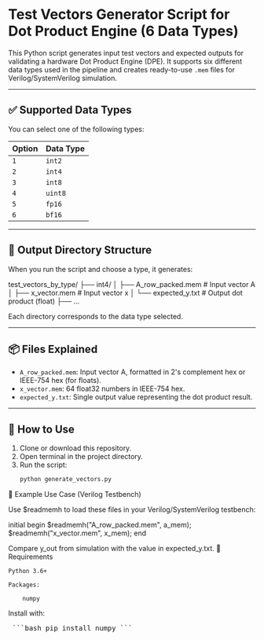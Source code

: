 # Test Vectors Generator Script for Dot Product Engine (6 Data Types)

This Python script generates input test vectors and expected outputs for validating a hardware Dot Product Engine (DPE). It supports six different data types used in the pipeline and creates ready-to-use `.mem` files for Verilog/SystemVerilog simulation.

---

## ✅ Supported Data Types

You can select one of the following types:

| Option | Data Type |
|--------|------------|
| `1`    | `int2`     |
| `2`    | `int4`     |
| `3`    | `int8`     |
| `4`    | `uint8`    |
| `5`    | `fp16`     |
| `6`    | `bf16`     |

---

## 📁 Output Directory Structure

When you run the script and choose a type, it generates:

test_vectors_by_type/
├── int4/
│ ├── A_row_packed.mem # Input vector A
│ ├── x_vector.mem # Input vector x
│ └── expected_y.txt # Output dot product (float)
├── ...


Each directory corresponds to the data type selected.

---

## 📦 Files Explained

- `A_row_packed.mem`: Input vector A, formatted in 2's complement hex or IEEE-754 hex (for floats).
- `x_vector.mem`: 64 float32 numbers in IEEE-754 hex.
- `expected_y.txt`: Single output value representing the dot product result.

---

## 🚀 How to Use

1. Clone or download this repository.
2. Open terminal in the project directory.
3. Run the script:
   ```bash
   python generate_vectors.py


🔬 Example Use Case (Verilog Testbench)

Use $readmemh to load these files in your Verilog/SystemVerilog testbench:

initial begin
  $readmemh("A_row_packed.mem", a_mem);
  $readmemh("x_vector.mem", x_mem);
end


Compare y_out from simulation with the value in expected_y.txt.
📌 Requirements

    Python 3.6+

    Packages:

        numpy

Install with:

<pre> ```bash pip install numpy ``` </pre>

